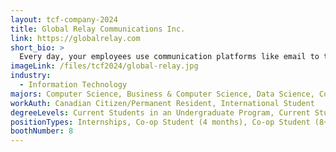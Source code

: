 ```yaml
---
layout: tcf-company-2024
title: Global Relay Communications Inc.
link: https://globalrelay.com
short_bio: >
  Every day, your employees use communication platforms like email to talk to colleagues, customers, and counterparties. These platforms distribute critical information and keep your organization running efficiently. But they also produce a flood of data that can strain the resources of your IT and business teams.
imageLink: /files/tcf2024/global-relay.jpg
industry:
  - Information Technology
majors: Computer Science, Business & Computer Science, Data Science, Computer Engineering
workAuth: Canadian Citizen/Permanent Resident, International Student
degreeLevels: Current Students in an Undergraduate Program, Current Students in a Masters Program, Current Students in a Phd Program, Graduated with an Undergraduate Degree, Graduated with a Graduate Degree (Masters or Phd)
positionTypes: Internships, Co-op Student (4 months), Co-op Student (8+ months), Recent Graduate, Full-time
boothNumber: 8
---
```

